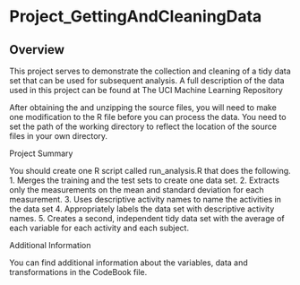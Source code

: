 # Project_GettingAndCleaningData
Overview
---------
This project serves to demonstrate the collection and cleaning of a tidy data set that can be used for subsequent analysis. A full description of the data used in this project can be found at The UCI Machine Learning Repository

After obtaining the and unzipping the source files, you will need to make one modification to the R file before you can process the data. You need to set the path of the working directory to reflect the location of the source files in your own directory.

Project Summary

You should create one R script called run_analysis.R that does the following. 1. Merges the training and the test sets to create one data set. 2. Extracts only the measurements on the mean and standard deviation for each measurement. 3. Uses descriptive activity names to name the activities in the data set 4. Appropriately labels the data set with descriptive activity names. 5. Creates a second, independent tidy data set with the average of each variable for each activity and each subject.

Additional Information

You can find additional information about the variables, data and transformations in the CodeBook file.
